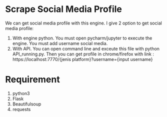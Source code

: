 # Scrape Social Media Profile

We can get social media profile with this engine. I give 2 option to get social media profile:
1. With engine python. You must open pycharm/jupyter to execute the engine. You must add username social media.
2. With API. You can open command line and exceute this file with python API_running.py.
Then you can get profile in chrome/firefox with link : https://localhost:7770/{jenis platform}?username={input username}


# Requirement
1. python3
2. Flask
3. Beautifulsoup
4. requests

